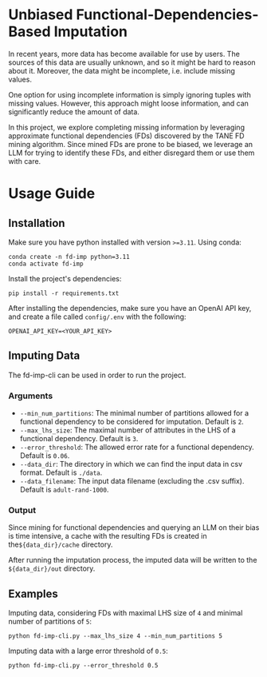 # Unbiased Functional-Dependencies-Based Imputation
In recent years, more data has become available for use by users. The sources of this data are usually unknown, and so it might be hard to reason about it. Moreover, the data might be incomplete, i.e. include missing values.

One option for using incomplete information is simply ignoring tuples with missing values. However, this approach might loose information, and can significantly reduce the amount of data.

In this project, we explore completing missing information by leveraging approximate functional dependencies (FDs) discovered by the TANE FD mining algorithm. Since mined FDs are prone to be biased, we leverage an LLM for trying to identify these FDs, and either disregard them or use them with care.

# Usage Guide
## Installation
Make sure you have python installed with version `>=3.11`. Using conda:
```shell
conda create -n fd-imp python=3.11
conda activate fd-imp
```
Install the project's dependencies:
```shell
pip install -r requirements.txt
```

After installing the dependencies, make sure you have an OpenAI API key, and create a file called `config/.env` with the following:
```dotenv
OPENAI_API_KEY=<YOUR_API_KEY>
```

## Imputing Data
The fd-imp-cli can be used in order to run the project.

### Arguments
- `--min_num_partitions`: The minimal number of partitions allowed for a functional dependency to be considered for imputation. Default is `2`.
- `--max_lhs_size`: The maximal number of attributes in the LHS of a functional dependency. Default is `3`. 
- `--error_threshold`: The allowed error rate for a functional dependency. Default is `0.06`.
- `--data_dir`: The directory in which we can find the input data in csv format. Default is `./data`.
- `--data_filename`: The input data filename (excluding the .csv suffix). Default is `adult-rand-1000`. 

### Output
Since mining for functional dependencies and querying an LLM on their bias is time intensive, a cache with the resulting FDs is created in the`${data_dir}/cache` directory. 

After running the imputation process, the imputed data will be written to the `${data_dir}/out` directory.

## Examples
Imputing data, considering FDs with maximal LHS size of `4` and minimal number of partitions of `5`:
```shell
python fd-imp-cli.py --max_lhs_size 4 --min_num_partitions 5
```

Imputing data with a large error threshold of `0.5`:
```shell
python fd-imp-cli.py --error_threshold 0.5
```
